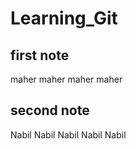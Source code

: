 # Learning_Git
## first note
maher 
maher 
maher 
maher 
## second note
Nabil
Nabil
Nabil
Nabil
Nabil

